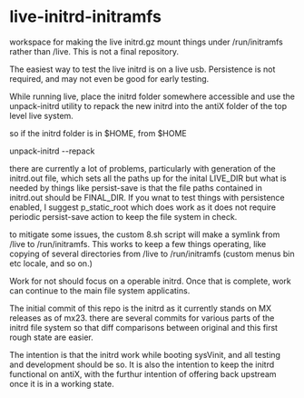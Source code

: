 # live-initrd-initramfs
workspace for making the live initrd.gz mount things under /run/initramfs rather than /live.  This is not a final repository.

The easiest way to test the live initrd is on a live usb.  Persistence is not required, and may not even be good for early testing.

While running live, place the initrd folder somewhere accessible and use the unpack-initrd utility to repack the new initrd into the antiX folder of the top level live system.

so if the initrd folder is in $HOME, from $HOME

unpack-initrd --repack

there are currently a lot of problems, particularly with generation of the initrd.out file, which sets all the paths up for the inital LIVE_DIR but what is needed by things like persist-save is that the file paths contained in initrd.out should be FINAL_DIR.   If you wnat to test things with persistence enabled, I suggest p_static_root which does work as it does not require periodic persist-save action to keep the file system in check.

to mitigate some issues, the custom 8.sh script will make a symlink from /live to /run/initramfs.  This works to keep a few things operating, like copying of several directories from /live to /run/initramfs (custom menus bin etc locale, and so on.)

Work for not should focus on a operable initrd.  Once that is complete, work can continue to the main file system applicatins.

The initial commit of this repo is the initrd as it currently stands on MX releases as of mx23.  there are several commits for various parts of the initrd file system so that diff comparisons between original and this first rough state are easier.

The intention is that the initrd work while booting sysVinit, and all testing and development should be so.  It is also the intention to keep the initrd functional on antiX, with the furthur intention of offering back upstream once it is in a working state.


